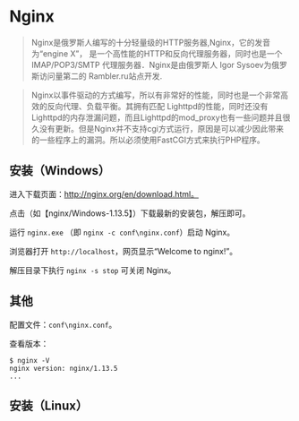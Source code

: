 # Nginx

> Nginx是俄罗斯人编写的十分轻量级的HTTP服务器,Nginx，它的发音为“engine X”， 是一个高性能的HTTP和反向代理服务器，同时也是一个IMAP/POP3/SMTP 代理服务器．Nginx是由俄罗斯人 Igor Sysoev为俄罗斯访问量第二的 Rambler.ru站点开发.
  
> Nginx以事件驱动的方式编写，所以有非常好的性能，同时也是一个非常高效的反向代理、负载平衡。其拥有匹配 Lighttpd的性能，同时还没有Lighttpd的内存泄漏问题，而且Lighttpd的mod_proxy也有一些问题并且很久没有更新。但是Nginx并不支持cgi方式运行，原因是可以减少因此带来的一些程序上的漏洞。所以必须使用FastCGI方式来执行PHP程序。

## 安装（Windows）

进入下载页面：http://nginx.org/en/download.html。

点击（如【nginx/Windows-1.13.5】）下载最新的安装包，解压即可。

运行 `nginx.exe` （即 `nginx -c conf\nginx.conf`）启动 Nginx。

浏览器打开 `http://localhost`，网页显示“Welcome to nginx!”。

解压目录下执行 `nginx -s stop` 可关闭 Nginx。

## 其他

配置文件：`conf\nginx.conf`。

查看版本：

```
$ nginx -V
nginx version: nginx/1.13.5
...
```

## 安装（Linux）


